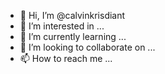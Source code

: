 - 👋 Hi, I’m @calvinkrisdiant
- 👀 I’m interested in ...
- 🌱 I’m currently learning ...
- 💞️ I’m looking to collaborate on ...
- 📫 How to reach me ...

<!---
calvinkrisdiant/calvinkrisdiant is a ✨ special ✨ repository because its `README.md` (this file) appears on your GitHub profile.
You can click the Preview link to take a look at your changes.
--->
